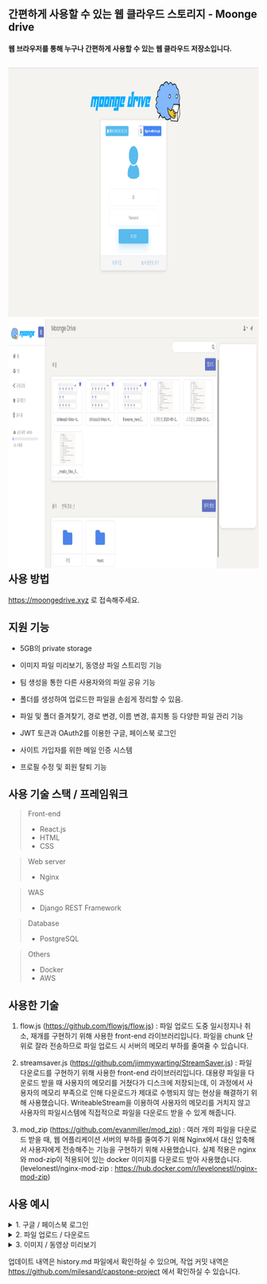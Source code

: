 
간편하게 사용할 수 있는 웹 클라우드 스토리지 - Moonge drive
----------------------------------------------------------

#### 웹 브라우저를 통해 누구나 간편하게 사용할 수 있는 웹 클라우드 저장소입니다. 
<img src="img/readme/메인.png" height="500px" alt="login"></img><br/>
<img src="img/readme/메인 2.png" height="500px" alt="main"></img><br/>
사용 방법
----------
https://moongedrive.xyz 로 접속해주세요.

지원 기능
----------
* 5GB의 private storage

* 이미지 파일 미리보기, 동영상 파일 스트리밍 기능

* 팀 생성을 통한 다른 사용자와의 파일 공유 기능

* 폴더를 생성하여 업로드한 파일을 손쉽게 정리할 수 있음.

* 파일 및 폴더 즐겨찾기, 경로 변경, 이름 변경, 휴지통 등 다양한 파일 관리 기능

* JWT 토큰과 OAuth2를 이용한 구글, 페이스북 로그인

* 사이트 가입자를 위한 메일 인증 시스템 

* 프로필 수정 및 회원 탈퇴 기능


사용 기술 스택 / 프레임워크
--------------
> Front-end
  > * React.js
  > * HTML
  > * CSS

> Web server
  > * Nginx

> WAS
  > * Django REST Framework

> Database
  > * PostgreSQL

> Others
  > * Docker
  > * AWS

사용한 기술
-------------
1. flow.js (https://github.com/flowjs/flow.js) : 파일 업로드 도중 일시정지나 취소, 재개를 구현하기 위해 사용한 front-end 라이브러리입니다. 파일을 chunk 단위로 잘라 전송하므로
                                                  파일 업로드 시 서버의 메모리 부하를 줄여줄 수 있습니다. 
                                                  
2. streamsaver.js (https://github.com/jimmywarting/StreamSaver.js) : 파일 다운로드를 구현하기 위해 사용한 front-end 라이브러리입니다. 대용량 파일을 다운로드 받을 때 사용자의
                                                                      메모리를 거쳤다가 디스크에 저장되는데, 이 과정에서 사용자의 메모리 부족으로 인해 다운로드가 제대로 수행되지
                                                                      않는 현상을 해결하기 위해 사용했습니다. WriteableStream을 이용하여 사용자의 메모리를 거치지 않고 사용자의
                                                                      파일시스템에 직접적으로 파일을 다운로드 받을 수 있게 해줍니다.
                                                                      
3. mod_zip (https://github.com/evanmiller/mod_zip) : 여러 개의 파일을 다운로드 받을 때, 웹 어플리케이션 서버의 부하를 줄여주기 위해 Nginx에서 대신 압축해서 사용자에게 전송해주는
                                                     기능을 구현하기 위해 사용했습니다. 실제 적용은 nginx와 mod-zip이 적용되어 있는 docker 이미지를 다운로드 받아 사용했습니다.
                                                     (levelonestl/nginx-mod-zip : https://hub.docker.com/r/levelonestl/nginx-mod-zip)
                                                     
사용 예시
-------------
<details>
<summary>1. 구글 / 페이스북 로그인</summary>
<div markdown="1">
<img src="img/readme/구글 로그인.gif" height="400px" alt="googleLogin"></img><br/>
<img src="img/readme/페이스북 로그인.gif" height="400px" alt="facebookLogin"></img><br/>
</div>
</details>

<details>
<summary>2. 파일 업로드 / 다운로드</summary>
<div markdown="1">
<img src="img/readme/업로드.gif" height="400px" alt="upload"></img><br/>
<img src="img/readme/다운로드.gif" height="400px" alt="download"></img><br/>
</div>
</details>

<details>
<summary>3. 이미지 / 동영상 미리보기</summary>
<div markdown="1">
<img src="img/readme/이미지 미리보기.png" height="300px" alt="image-priview"></img><br/>
<img src="img/readme/동영상 스트리밍.gif" height="400px" alt="video-streaming"></img><br/>
</div>
</details>

업데이트 내역은 history.md 파일에서 확인하실 수 있으며, 작업 커밋 내역은 https://github.com/milesand/capstone-project 에서 확인하실 수 있습니다.
